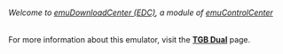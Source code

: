 ###### Welcome to [emuDownloadCenter (EDC)](https://github.com/PhoenixInteractiveNL/emuDownloadCenter/wiki/), a module of [emuControlCenter](https://github.com/PhoenixInteractiveNL/emuControlCenter/wiki/)

For more information about this emulator, visit the [**TGB Dual**](https://github.com/PhoenixInteractiveNL/emuDownloadCenter/wiki/Emulator-tgbdual#menu) page.
